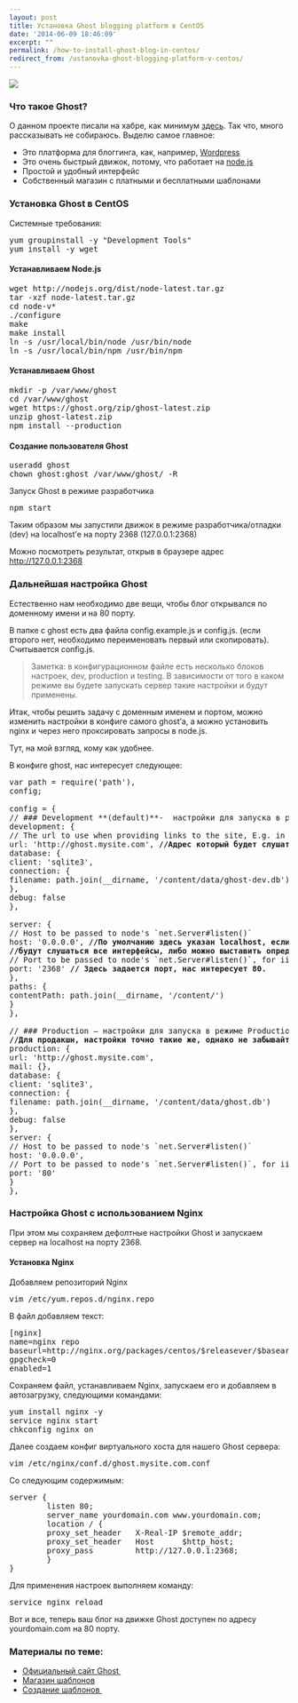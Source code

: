 ```yaml
---
layout: post
title: Установка Ghost blogging platform в CentOS
date: '2014-06-09 18:46:09'
excerpt: ""
permalink: /how-to-install-ghost-blog-in-centos/
redirect_from: /ustanovka-ghost-blogging-platform-v-centos/
---
```



![](https://farm8.staticflickr.com/7425/16515667242_7bdebd89dc_o.jpg)
<h3>Что такое Ghost?</h3>
О данном проекте писали на хабре, как минимум <a href="http://habrahabr.ru/post/197546/" target="_blank">здесь</a>. Так что, много рассказывать не собираюсь. Выделю самое главное:
<ul>
	<li>Это платформа для блоггинга, как, например, <a href="http://wordpress.org" target="_blank">Wordpress</a></li>
	<li>Это очень быстрый движок, потому, что работает на <a href="http://nodejs.org/" target="_blank">node.js</a></li>
	<li>Простой и удобный интерфейс</li>
	<li>Собственный магазин с платными и бесплатными шаблонами</li>
</ul>

<h3>Установка Ghost в CentOS</h3>

Системные требования:
<pre>
yum groupinstall -y "Development Tools"
yum install -y wget
</pre>
<h4>Устанавливаем Node.js</h4>
<pre>wget http://nodejs.org/dist/node-latest.tar.gz
tar -xzf node-latest.tar.gz
cd node-v*
./configure 
make 
make install
ln -s /usr/local/bin/node /usr/bin/node
ln -s /usr/local/bin/npm /usr/bin/npm</pre>
<h4>Устанавливаем Ghost</h4>
<pre>mkdir -p /var/www/ghost
cd /var/www/ghost
wget https://ghost.org/zip/ghost-latest.zip 
unzip ghost-latest.zip  
npm install --production</pre>
<h4>Создание пользователя Ghost</h4>
<pre>useradd ghost
chown ghost:ghost /var/www/ghost/ -R</pre>
Запуск Ghost в режиме разработчика
<pre>npm start</pre>
Таким образом мы запустили движок в режиме разработчика/отладки (dev) на localhost’е на порту 2368 (127.0.0.1:2368)

Можно посмотреть результат, открыв в браузере адрес <a href="http://127.0.0.1:2368">http://127.0.0.1:2368</a>
<p></p>
<h3>Дальнейшая настройка Ghost</h3>

Естественно нам необходимо две вещи, чтобы блог открывался по доменному имени и на 80 порту.

В папке с ghost есть два файла config.example.js и config.js. (если второго нет, необходимо переименовать первый или скопировать). Считывается config.js.
<p></p>
<blockquote>Заметка: в конфигурационном файле есть несколько блоков настроек, dev, production и testing. В зависимости от того в каком режиме вы будете запускать сервер такие настройки и будут применены.</blockquote>

Итак, чтобы решить задачу с доменным именем и портом, можно изменить настройки в конфиге самого ghost’а, а можно установить nginx и через него проксировать запросы в node.js.

Тут, на мой взгляд, кому как удобнее.

В конфиге ghost, нас интересует следующее:
<pre>var path = require('path'),
config;

config = {
// ### Development **(default)**-  настройки для запуска в режиме DEV
development: {
// The url to use when providing links to the site, E.g. in RSS and email.
url: 'http://ghost.mysite.com', <strong>//Адрес который будет слушать встроенный веб-сервер</strong>
database: {
client: 'sqlite3',
connection: {
filename: path.join(__dirname, '/content/data/ghost-dev.db')
},
debug: false
},

server: {
// Host to be passed to node's `net.Server#listen()`
host: '0.0.0.0', <strong>//По умолчанию здесь указан </strong><strong>localhost</strong><strong>, если поставить 0.0.0.0</strong>
<strong>//будут слушаться все интерфейсы, либо можно выставить определенный.</strong>
// Port to be passed to node's `net.Server#listen()`, for iisnode set this to `process.env.PORT`
port: '2368' <strong>// Здесь задается порт, нас интересует 80.</strong>
},
paths: {
contentPath: path.join(__dirname, '/content/')
}
},

// ### Production – настройки для запуска в режиме Production
<strong>//Для продакшн, настройки точно такие же, однако не забывайте их поменять</strong>
production: {
url: 'http://ghost.mysite.com',
mail: {},
database: {
client: 'sqlite3',
connection: {
filename: path.join(__dirname, '/content/data/ghost.db')
},
debug: false
},
server: {
// Host to be passed to node's `net.Server#listen()`
host: '0.0.0.0',
// Port to be passed to node's `net.Server#listen()`, for iisnode set this to `process.env.PORT`
port: '80'
}
},</pre>
<h3>Настройка Ghost с использованием Nginx</h3>

При этом мы сохраняем дефолтные настройки Ghost и запускаем сервер на localhost на порту 2368.

<h4>Установка Nginx</h4>

Добавляем репозиторий Nginx
<pre>vim /etc/yum.repos.d/nginx.repo</pre>
В файл добавляем текст:
<pre>[nginx]
name=nginx repo
baseurl=http://nginx.org/packages/centos/$releasever/$basearch/
gpgcheck=0
enabled=1</pre>
Сохраняем файл, устанавливаем Nginx, запускаем его и добавляем в автозагрузку, следующими командами:
<pre>yum install nginx -y
service nginx start
chkconfig nginx on</pre>
Далее создаем конфиг виртуального хоста для нашего Ghost сервера:
<pre>vim /etc/nginx/conf.d/ghost.mysite.com.conf</pre>
Со следующим содержимым:
<pre>server {
        listen 80;
        server_name yourdomain.com www.yourdomain.com;
        location / {
        proxy_set_header   X-Real-IP $remote_addr;
        proxy_set_header   Host      $http_host;
        proxy_pass         http://127.0.0.1:2368;
        }
}
</pre>
Для применения настроек выполняем команду:
<pre>service nginx reload</pre>
Вот и все, теперь ваш блог на движке Ghost доступен по адресу yourdomain.com на 80 порту.
<h3>Материалы по теме:</h3>
<ul>
	<li><a href="https://ghost.org/" target="_blank">Официальный сайт Ghost </a></li>
	<li><a href="http://marketplace.ghost.org/" target="_blank">Магазин шаблонов</a></li>
	<li><a href="https://github.com/polygonix/GhostBacker" target="_blank">Создание шаблонов </a></li>
</ul>

